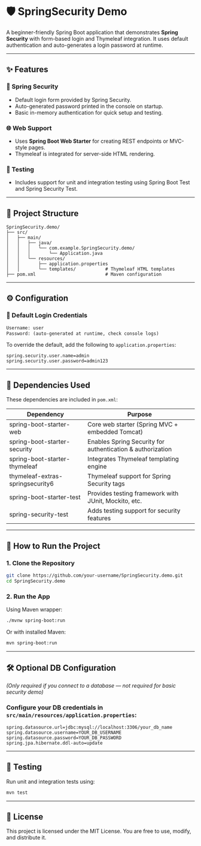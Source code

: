 # 🛡️ SpringSecurity Demo

A beginner-friendly Spring Boot application that demonstrates **Spring Security** with form-based login and Thymeleaf integration. It uses default authentication and auto-generates a login password at runtime.

---

## ✨ Features

### 🔐 Spring Security
- Default login form provided by Spring Security.
- Auto-generated password printed in the console on startup.
- Basic in-memory authentication for quick setup and testing.

### 🌐 Web Support
- Uses **Spring Boot Web Starter** for creating REST endpoints or MVC-style pages.
- Thymeleaf is integrated for server-side HTML rendering.

### 🧪 Testing
- Includes support for unit and integration testing using Spring Boot Test and Spring Security Test.

---

## 🧱 Project Structure

```
SpringSecurity.demo/
├── src/
│   ├── main/
│   │   ├── java/
│   │   │   └── com.example.SpringSecurity.demo/
│   │   │       └── Application.java
│   │   └── resources/
│   │       ├── application.properties
│   │       └── templates/           # Thymeleaf HTML templates
├── pom.xml                          # Maven configuration
```

---

## ⚙️ Configuration

### 🔑 Default Login Credentials

```txt
Username: user
Password: (auto-generated at runtime, check console logs)
```

To override the default, add the following to `application.properties`:
```properties
spring.security.user.name=admin
spring.security.user.password=admin123
```

---

## 🧩 Dependencies Used

These dependencies are included in `pom.xml`:

| Dependency                          | Purpose                                                        |
|-------------------------------------|----------------------------------------------------------------|
| spring-boot-starter-web             | Core web starter (Spring MVC + embedded Tomcat)               |
| spring-boot-starter-security        | Enables Spring Security for authentication & authorization     |
| spring-boot-starter-thymeleaf       | Integrates Thymeleaf templating engine                         |
| thymeleaf-extras-springsecurity6    | Thymeleaf support for Spring Security tags                     |
| spring-boot-starter-test            | Provides testing framework with JUnit, Mockito, etc.           |
| spring-security-test                | Adds testing support for security features                     |

---

## 🚀 How to Run the Project

### 1. Clone the Repository
```bash
git clone https://github.com/your-username/SpringSecurity.demo.git
cd SpringSecurity.demo
```

### 2. Run the App
Using Maven wrapper:
```bash
./mvnw spring-boot:run
```
Or with installed Maven:
```bash
mvn spring-boot:run
```

---

## 🛠️ Optional DB Configuration

*(Only required if you connect to a database — not required for basic security demo)*

### Configure your DB credentials in `src/main/resources/application.properties`:

```properties
spring.datasource.url=jdbc:mysql://localhost:3306/your_db_name
spring.datasource.username=YOUR_DB_USERNAME
spring.datasource.password=YOUR_DB_PASSWORD
spring.jpa.hibernate.ddl-auto=update
```

---

## 🧪 Testing

Run unit and integration tests using:
```bash
mvn test
```

---

## 📄 License

This project is licensed under the MIT License. You are free to use, modify, and distribute it.
